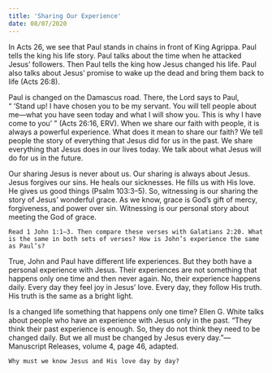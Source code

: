 ```yaml
---
title: 'Sharing Our Experience'
date: 08/07/2020
---
```


In Acts 26, we see that Paul stands in chains in front of King Agrippa. Paul tells the king his life story. Paul talks about the time when he attacked Jesus’ followers. Then Paul tells the king how Jesus changed his life. Paul also talks about Jesus’ promise to wake up the dead and bring them back to life (Acts 26:8).

Paul is changed on the Damascus road. There, the Lord says to Paul, “ ‘Stand up! I have chosen you to be my servant. You will tell people about me—what you have seen today and what I will show you. This is why I have come to you’ ” (Acts 26:16, ERV). When we share our faith with people, it is always a powerful experience. What does it mean to share our faith? We tell people the story of everything that Jesus did for us in the past. We share everything that Jesus does in our lives today. We talk about what Jesus will do for us in the future.

Our sharing Jesus is never about us. Our sharing is always about Jesus. Jesus forgives our sins. He heals our sicknesses. He fills us with His love. He gives us good things (Psalm 103:3–5). So, witnessing is our sharing the story of Jesus’ wonderful grace. As we know, grace is God’s gift of mercy, forgiveness, and power over sin. Witnessing is our personal story about meeting the God of grace.

`Read 1 John 1:1–3. Then compare these verses with Galatians 2:20. What is the same in both sets of verses? How is John’s experience the same as Paul’s?`

True, John and Paul have different life experiences. But they both have a personal experience with Jesus. Their experiences are not something that happens only one time and then never again. No, their experience happens daily. Every day they feel joy in Jesus’ love. Every day, they follow His truth. His truth is the same as a bright light.

Is a changed life something that happens only one time? Ellen G. White talks about people who have an experience with Jesus only in the past. “They think their past experience is enough. So, they do not think they need to be changed daily. But we all must be changed by Jesus every day.”—Manuscript Releases, volume 4, page 46, adapted.

`Why must we know Jesus and His love day by day?`
